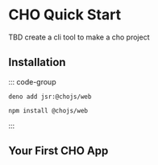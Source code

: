 # CHO Quick Start


TBD create a cli tool to make a cho project


## Installation

::: code-group

```shell [deno]
deno add jsr:@chojs/web
```

```shell [npm]
npm install @chojs/web
```

:::

## Your First CHO App
